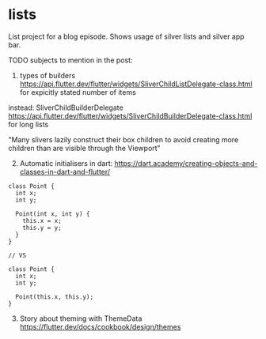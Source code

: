 # lists

List project for a blog episode.
Shows usage of silver lists and silver app bar.

TODO subjects to mention in the post:

1. types of builders
https://api.flutter.dev/flutter/widgets/SliverChildListDelegate-class.html
for expicitly stated number of items

instead: SliverChildBuilderDelegate https://api.flutter.dev/flutter/widgets/SliverChildBuilderDelegate-class.html for long lists

"Many slivers lazily construct their box children to avoid creating more children than are visible through the Viewport"


2. Automatic initialisers in dart:
https://dart.academy/creating-objects-and-classes-in-dart-and-flutter/

```
class Point {
  int x;
  int y;
  
  Point(int x, int y) {
    this.x = x;
    this.y = y;
  }
}

// VS

class Point {
  int x;
  int y;

  Point(this.x, this.y);
}
```

3. Story about theming with ThemeData
https://flutter.dev/docs/cookbook/design/themes